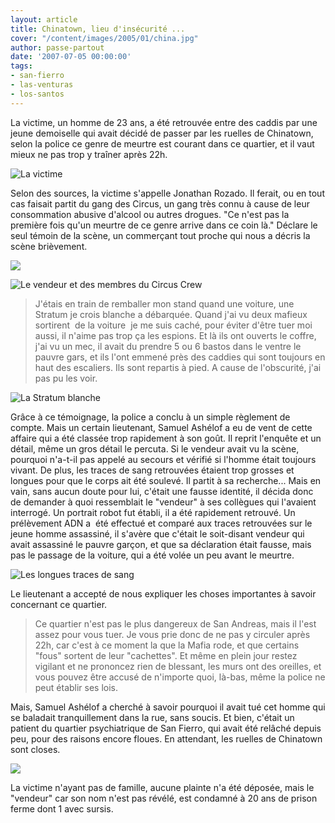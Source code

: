 ```yaml
---
layout: article
title: Chinatown, lieu d'insécurité ...
cover: "/content/images/2005/01/china.jpg"
author: passe-partout
date: '2007-07-05 00:00:00'
tags:
- san-fierro
- las-venturas
- los-santos
---
```


La victime, un homme de 23 ans, a été retrouvée entre des caddis par une jeune demoiselle qui avait décidé de passer par les ruelles de Chinatown, selon la police ce genre de meurtre est courant dans ce quartier, et il vaut mieux ne pas trop y traîner après 22h.

![La victime](  /content/images/2005/01/crime.jpg)

Selon des sources, la victime s'appelle Jonathan Rozado. Il ferait, ou en tout cas faisait partit du gang des Circus, un gang très connu à cause de leur consommation abusive d'alcool ou autres drogues. "Ce n'est pas la première fois qu'un meurtre de ce genre arrive dans ce coin là." Déclare le seul témoin de la scène, un commerçant tout proche qui nous a décris la scène brièvement.

![](  /content/images/2005/01/china22.jpg)

![Le vendeur et des membres du Circus Crew](  /content/images/2005/01/china52.jpg)

> J'étais en train de remballer mon stand quand une voiture, une Stratum je crois blanche a débarquée. Quand j'ai vu deux mafieux sortirent&nbsp; de la voiture&nbsp; je me suis caché, pour éviter d'être tuer moi aussi, il n'aime pas trop ça les espions. Et là ils ont ouverts le coffre, j'ai vu un mec, il avait du prendre 5 ou 6 bastos dans le ventre le pauvre gars, et ils l'ont emmené près des caddies qui sont toujours en haut des escaliers. Ils sont repartis à pied. A cause de l'obscurité, j'ai pas pu les voir.

![La Stratum blanche](  /content/images/2005/01/china12.jpg)

Grâce à ce témoignage, la police a conclu à un simple règlement de compte. Mais un certain lieutenant, Samuel Ashélof a eu de vent de cette affaire qui a été classée trop rapidement à son goût. Il reprit l'enquête et un détail, même un gros détail le percuta. Si le vendeur avait vu la scène, pourquoi n'a-t-il pas appelé au secours et vérifié si l'homme était toujours vivant. De plus, les traces de sang retrouvées étaient trop grosses et longues pour que le corps ait été soulevé. Il partit à sa recherche... Mais en vain, sans aucun doute pour lui, c'était une fausse identité, il décida donc de demander à quoi ressemblait le "vendeur" à ses collègues qui l'avaient interrogé. Un portrait robot fut établi, il a été rapidement retrouvé. Un prélèvement ADN a&nbsp; été effectué et comparé aux traces retrouvées sur le jeune homme assassiné, il s'avère que c'était le soit-disant vendeur qui avait assassiné le pauvre garçon, et que sa déclaration était fausse, mais pas le passage de la voiture, qui a été volée un peu avant le meurtre.

![Les longues traces de sang](  /content/images/2005/01/china42.jpg)

Le lieutenant a accepté de nous expliquer les choses importantes à savoir concernant ce quartier.

> Ce quartier n'est pas le plus dangereux de San Andreas, mais il l'est assez pour vous tuer. Je vous prie donc de ne pas y circuler après 22h, car c'est à ce moment la que la Mafia rode, et que certains "fous" sortent de leur "cachettes". Et même en plein jour restez vigilant et ne prononcez rien de blessant, les murs ont des oreilles, et vous pouvez être accusé de n'importe quoi, là-bas, même la police ne peut établir ses lois.

Mais, Samuel Ashélof a cherché à savoir pourquoi il avait tué cet homme qui se baladait tranquillement dans la rue, sans soucis. Et bien, c'était un patient du quartier psychiatrique de San Fierro, qui avait été relâché depuis peu, pour des raisons encore floues. En attendant, les ruelles de Chinatown sont closes.

![](  /content/images/2005/01/china32.jpg)

La victime n'ayant pas de famille, aucune plainte n'a été déposée, mais le "vendeur" car son nom n'est pas révélé, est condamné à 20 ans de prison ferme dont 1 avec sursis.

<!--kg-card-end: markdown-->
